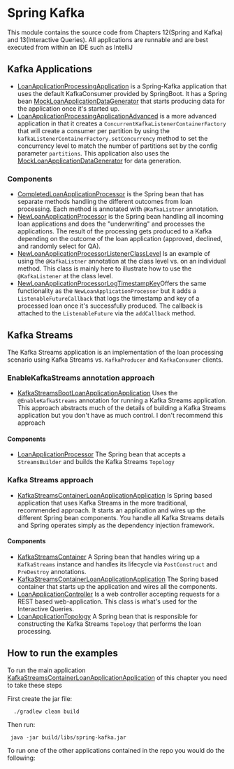 # Spring Kafka


This module contains the source code from Chapters 12(Spring and Kafka) and 13(Interactive Queries).
All applications are runnable and are best executed from within an IDE such as IntelliJ


## Kafka Applications

* [LoanApplicationProcessingApplication](src/main/java/bbejeck/spring/application/LoanApplicationProcessingApplication.java) is a Spring-Kafka application that uses the default KafkaConsumer provided by SpringBoot.  It has a Spring bean [MockLoanApplicationDataGenerator](src/main/java/bbejeck/spring/datagen/MockLoanApplicationDataGenerator.java) that starts producing data for the application once it's started up.
* [LoanApplicationProcessingApplicationAdvanced](src/main/java/bbejeck/spring/application/LoanApplicationProcessingApplicationAdvanced.java) is a more advanced application in that it creates a `ConcurrentKafkaListenerContainerFactory` that will create a consumer per partition by using the `kafkaListenerContainerFactory.setConcurrency` method to set the concurrency level to match the number of partitions set by the config parameter `partitions`.  This application also uses the [MockLoanApplicationDataGenerator](src/main/java/bbejeck/spring/datagen/MockLoanApplicationDataGenerator.java) for data generation.

### Components

* [CompletedLoanApplicationProcessor](src/main/java/bbejeck/spring/processor/CompletedLoanApplicationProcessor.java) is the Spring bean that has separate methods handling the different outcomes from loan processing.  Each method is annotated with `@KafkaListner` annotation.
* [NewLoanApplicationProcessor](src/main/java/bbejeck/spring/processor/NewLoanApplicationProcessor.java) is the Spring bean handling all incoming loan applications and does the "underwriting" and processes the applications.  The result of the processing gets produced to a Kafka depending on the outcome of the loan application (approved, declined, and randomly select for QA).
* [NewLoanApplicationProcessorListenerClassLevel](src/main/java/bbejeck/spring/processor/NewLoanApplicationProcessorListenerClassLevel.java) Is an example of using the `@KafkaListner` annotation at the class level vs. on an individual method.  This class is mainly here to illustrate how to use the `@KafkaListener` at the class level.
* [NewLoanApplicationProcessorLogTimestampKey](src/main/java/bbejeck/spring/processor/NewLoanApplicationProcessorLogTimestampKey.java)Offers the same functionality as the `NewLoanApplicationProcessor` but it adds a `ListenableFutureCallback` that logs the timestamp and key of a processed loan once it's successfully produced. The callback is attached to the `ListenableFuture` via the `addCallback` method.

## Kafka Streams

The Kafka Streams application is an implementation of the loan processing scenario using Kafka Streams vs. `KafkaProducer` and `KafkaConsumer` clients.
### EnableKafkaStreams annotation approach

* [KafkaStreamsBootLoanApplicationApplication](src/main/java/bbejeck/spring/streams/boot/KafkaStreamsBootLoanApplicationApplication.java) Uses the `@EnableKafkaStreams` annotation for running a Kafka Streams application. This approach abstracts much of the details of building a Kafka Streams application but you don't have as much control.  I don't recommend this approach

#### Components

* [LoanApplicationProcessor](src/main/java/bbejeck/spring/streams/boot/LoanApplicationProcessor.java) The Spring bean that accepts a `StreamsBuilder` and builds the Kafka Streams `Topology`

### Kafka Streams approach
* [KafkaStreamsContainerLoanApplicationApplication](src/main/java/bbejeck/spring/streams/container/KafkaStreamsContainerLoanApplicationApplication.java) Is Spring based application that uses Kafka Streams in the more traditional, recommended approach.  It starts an application and wires up the different Spring bean components.  You handle all Kafka Streams details and Spring operates simply as the dependency injection framework.

#### Components
* [KafkaStreamsContainer](src/main/java/bbejeck/spring/streams/container/KafkaStreamsContainer.java) A Spring bean that handles wiring up a `KafkaStreams` instance and handles its lifecycle via `PostConstruct` and `PreDestroy` annotations.
* [KafkaStreamsContainerLoanApplicationApplication](src/main/java/bbejeck/spring/streams/container/KafkaStreamsContainerLoanApplicationApplication.java) The Spring based container that starts up the application and wires all the components.
* [LoanApplicationController](src/main/java/bbejeck/spring/streams/container/LoanApplicationController.java) Is a web controller accepting requests for a REST based web-application.  This class is what's used for the Interactive Queries.
* [LoanApplicationTopology](src/main/java/bbejeck/spring/streams/container/LoanApplicationController.java) A Spring bean that is responsible for constructing the Kafka Streams `Topology` that performs the loan processing.


## How to run the examples
To run the main application [KafkaStreamsContainerLoanApplicationApplication](src/main/java/bbejeck/spring/streams/container/KafkaStreamsContainerLoanApplicationApplication.java) of this chapter you need to take these steps

First create the jar file:

```commandline
  ./gradlew clean build
```

Then run:

```commandline
 java -jar build/libs/spring-kafka.jar 
```

    
To run one of the other applications contained in the repo you would do the following:









